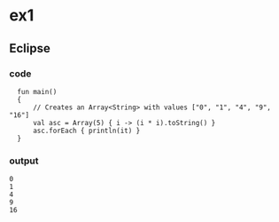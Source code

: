 # ex1
## Eclipse
### code
      fun main()
      {
          // Creates an Array<String> with values ["0", "1", "4", "9", "16"]
          val asc = Array(5) { i -> (i * i).toString() }
          asc.forEach { println(it) }
      }
### output
    0
    1
    4
    9
    16
